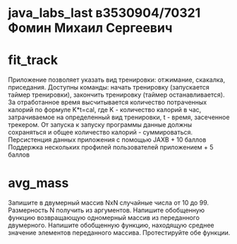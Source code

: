# java_labs_last в3530904/70321 Фомин Михаил Сергеевич
# fit_track 
Приложение позволяет указать вид тренировки: отжимание, скакалка, приседания. Доступны команды: начать тренировку (запускается таймер тренировки), закончить тренировку (таймер останавливается). За отработанное время высчитывается количество потраченных калорий по формуле K*t=cal, где K - количество калорий в час, затрачиваемое на определенный вид тренировки, t - время, засеченное трекером. От запуска к запуску программы данные должны сохраняться и общее количество калорий - суммироваться.
Персистенция данных приложения с помощью  JAXB + 10 баллов
Поддержка нескольких профилей пользователей приложением + 5 баллов

# avg_mass
Запишите в двумерный массив NxN случайные числа от 10 до 99. Размерность N получить из аргументов.
Напишите обобщенную функцию возвращающую одномерный массив из переданного двумерного.
Напишите обобщенную функцию, находящую среднее значение элементов переданного массива. Протестируйте обе функции.
